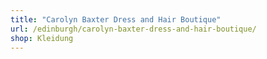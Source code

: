 ```yaml
---
title: "Carolyn Baxter Dress and Hair Boutique"
url: /edinburgh/carolyn-baxter-dress-and-hair-boutique/
shop: Kleidung
---
```

